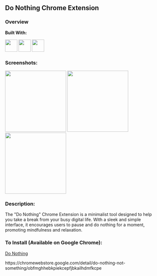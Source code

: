 ## Do Nothing Chrome Extension

### Overview

**Built With:**
<p align="left"> 
  <img height="40" src="https://cdn.svgporn.com/logos/html-5.svg" width="40">
  <img height="40" src="https://cdn.svgporn.com/logos/css-3.svg" width="40">
  <img height="40" src="https://cdn.svgporn.com/logos/javascript.svg" width="40">
</p>

### Screenshots:

<img src="https://github.com/quezera97/do_nothing_chrome_ext/assets/66286710/b333de0e-b009-42e3-8a0f-daccfcaf1b61.png" width="200">
<img src="https://github.com/quezera97/do_nothing_chrome_ext/assets/66286710/79f0d03d-e395-40b7-9d64-93c8211c57be.png" width="200">
<img src="https://github.com/quezera97/do_nothing_chrome_ext/assets/66286710/42e147ed-5d28-4867-9d31-f413104d5f96.png" width="200">

### Description:

The "Do Nothing" Chrome Extension is a minimalist tool designed to help you take a break from your busy digital life. With a sleek and simple interface, it encourages users to pause and do nothing for a moment, promoting mindfulness and relaxation.

### To Install (Available on Google Chrome):
<a href="https://chromewebstore.google.com/detail/do-nothing-not-something/obfmghhebkpiekcepfjbkailhdmfkcpe" target="_blank">Do Nothing</a>
<p>https://chromewebstore.google.com/detail/do-nothing-not-something/obfmghhebkpiekcepfjbkailhdmfkcpe</p>
